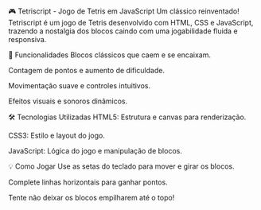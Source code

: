🎮 Tetriscript - Jogo de Tetris em JavaScript
Um clássico reinventado! Tetriscript é um jogo de Tetris desenvolvido com HTML, CSS e JavaScript, trazendo a nostalgia dos blocos caindo com uma jogabilidade fluida e responsiva.

🚀 Funcionalidades
Blocos clássicos que caem e se encaixam.

Contagem de pontos e aumento de dificuldade.

Movimentação suave e controles intuitivos.

Efeitos visuais e sonoros dinâmicos.

🛠️ Tecnologias Utilizadas
HTML5: Estrutura e canvas para renderização.

CSS3: Estilo e layout do jogo.

JavaScript: Lógica do jogo e manipulação de blocos.

💡 Como Jogar
Use as setas do teclado para mover e girar os blocos.

Complete linhas horizontais para ganhar pontos.

Tente não deixar os blocos empilharem até o topo!
